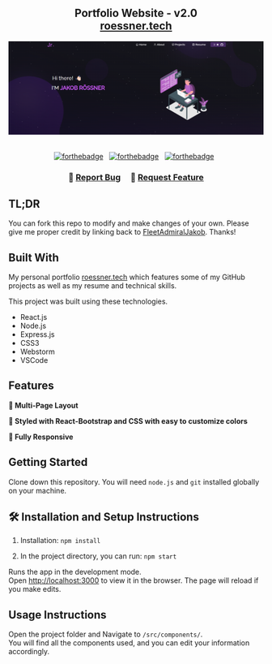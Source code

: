 <h2 align="center">
  Portfolio Website - v2.0<br/>
  <a href="http://www.roessner.tech/" target="_blank">roessner.tech</a>
</h2>
<div align="center">
  <img alt="Demo" src="Images/img2.png" />
</div>

<br/>

<center>

[![forthebadge](https://forthebadge.com/images/badges/built-with-love.svg)](https://forthebadge.com) &nbsp;
[![forthebadge](https://forthebadge.com/images/badges/made-with-javascript.svg)](https://forthebadge.com) &nbsp;
[![forthebadge](https://forthebadge.com/images/badges/open-source.svg)](https://forthebadge.com) &nbsp;

</center>

<h3 align="center">
    🔹
    <a href="https://github.com/FleetAdmiralJakob/Portfolio/issues">Report Bug</a> &nbsp; &nbsp;
    🔹
    <a href="https://github.com/FleetAdmiralJakob/Portfolio/issues">Request Feature</a>
</h3>

## TL;DR

You can fork this repo to modify and make changes of your own. Please give me proper credit by linking back
to [FleetAdmiralJakob](https://github.com/FleetAdmiralJakob/Portfolio). Thanks!

## Built With

My personal portfolio <a href="http://www.roessner.tech/" target="_blank">roessner.tech</a> which features some of my
GitHub projects as well as my resume and technical skills.<br/>

This project was built using these technologies.

- React.js
- Node.js
- Express.js
- CSS3
- Webstorm
- VSCode

## Features

**📖 Multi-Page Layout**

**🎨 Styled with React-Bootstrap and CSS with easy to customize colors**

**📱 Fully Responsive**

## Getting Started

Clone down this repository. You will need `node.js` and `git` installed globally on your machine.

## 🛠 Installation and Setup Instructions

1. Installation: `npm install`

2. In the project directory, you can run: `npm start`

Runs the app in the development mode.\
Open [http://localhost:3000](http://localhost:3000) to view it in the browser.
The page will reload if you make edits.

## Usage Instructions

Open the project folder and Navigate to `/src/components/`. <br/>
You will find all the components used, and you can edit your information accordingly.

